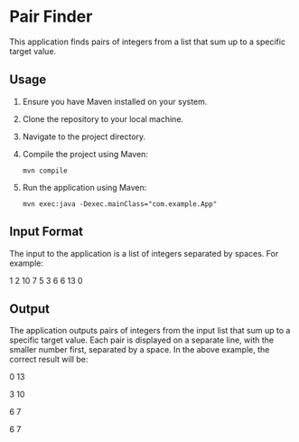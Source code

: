 # Pair Finder

This application finds pairs of integers from a list that sum up to a specific target value. 

## Usage

1. Ensure you have Maven installed on your system.

2. Clone the repository to your local machine.

3. Navigate to the project directory.

4. Compile the project using Maven:

   `mvn compile`

5. Run the application using Maven:

   `mvn exec:java -Dexec.mainClass="com.example.App"`

## Input Format

The input to the application is a list of integers separated by spaces. For example: 

1 2 10 7 5 3 6 6 13 0

## Output

The application outputs pairs of integers from the input list that sum up to a specific target value. Each pair is displayed on a separate line, with the smaller number first, separated by a space. In the above example, the correct result will be:

0 13

3 10

6 7

6 7